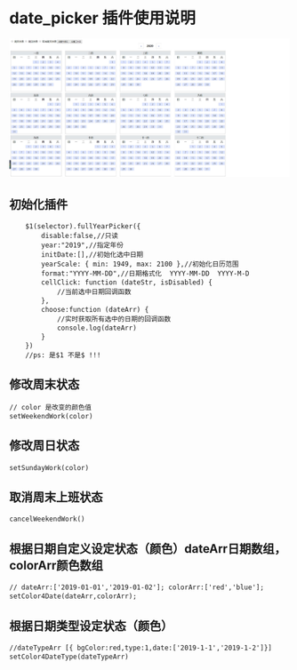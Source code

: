 # date_picker 插件使用说明
![date_picker](./date_picker.jpg)
## 初始化插件

```
    $1(selector).fullYearPicker({
        disable:false,//只读
        year:"2019",//指定年份
        initDate:[],//初始化选中日期
        yearScale: { min: 1949, max: 2100 },//初始化日历范围
        format:"YYYY-MM-DD",//日期格式化  YYYY-MM-DD  YYYY-M-D
        cellClick: function (dateStr, isDisabled) {
            //当前选中日期回调函数
        },
        choose:function (dateArr) {
            //实时获取所有选中的日期的回调函数
            console.log(dateArr)
        }
    })
    //ps: 是$1 不是$ !!!
```
## 修改周末状态
```
// color 是改变的颜色值
setWeekendWork(color)
```
## 修改周日状态
```
setSundayWork(color)
```
## 取消周末上班状态
```
cancelWeekendWork()
```
## 根据日期自定义设定状态（颜色）dateArr日期数组，colorArr颜色数组
```
// dateArr:['2019-01-01','2019-01-02']; colorArr:['red','blue'];
setColor4Date(dateArr,colorArr);
```
## 根据日期类型设定状态（颜色）
```
//dateTypeArr [{ bgColor:red,type:1,date:['2019-1-1','2019-1-2']}]
setColor4DateType(dateTypeArr)
```